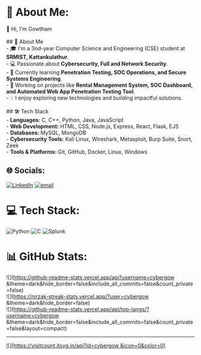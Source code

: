 # 💫 About Me:
👋 Hi, I'm Gowtham<br><br>## 🚀 About Me<br>- 🎓 I'm a 3nd-year Computer Science and Engineering (CSE) student at **SRMIST, Kattankulathur**.<br>- 💻 Passionate about **Cybersecurity, Full and Network Security**.<br>- 🌱 Currently learning **Penetration Testing, SOC Operations, and Secure Systems Engineering**.<br>- 🔭 Working on projects like **Rental Management System, SOC Dashboard, and Automated Web App Penetration Testing Tool**.<br>- 💡 I enjoy exploring new technologies and building impactful solutions.<br><br>## 🛠️ Tech Stack<br>- **Languages:** C, C++, Python, Java, JavaScript  <br>- **Web Development:** HTML, CSS, Node.js, Express, React, Flask, EJS  <br>- **Databases:** MySQL, MongoDB  <br>- **Cybersecurity Tools:** Kali Linux, Wireshark, Metasploit, Burp Suite, Snort, Zeek  <br>- **Tools & Platforms:** Git, GitHub, Docker, Linux, Windows<br>


## 🌐 Socials:
[![LinkedIn](https://img.shields.io/badge/LinkedIn-%230077B5.svg?logo=linkedin&logoColor=white)](https://www.linkedin.com/in/gowthammm) [![email](https://img.shields.io/badge/Email-D14836?logo=gmail&logoColor=white)](mailto:gowtham05775@gmail.com) 

# 💻 Tech Stack:
![Python](https://img.shields.io/badge/python-3670A0?style=for-the-badge&logo=python&logoColor=ffdd54) ![C](https://img.shields.io/badge/c-%2300599C.svg?style=for-the-badge&logo=c&logoColor=white) ![Splunk](https://img.shields.io/badge/splunk-%23000000.svg?style=for-the-badge&logo=splunk&logoColor=white)
# 📊 GitHub Stats:
![](https://github-readme-stats.vercel.app/api?username=cybergow &theme=dark&hide_border=false&include_all_commits=false&count_private=false)<br/>
![](https://nirzak-streak-stats.vercel.app/?user=cybergow &theme=dark&hide_border=false)<br/>
![](https://github-readme-stats.vercel.app/api/top-langs/?username=cybergow &theme=dark&hide_border=false&include_all_commits=false&count_private=false&layout=compact)

---
[![](https://visitcount.itsvg.in/api?id=cybergow &icon=0&color=0)](https://visitcount.itsvg.in)

<!-- Proudly created with GPRM ( https://gprm.itsvg.in ) -->
